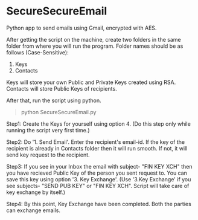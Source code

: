 # SecureSecureEmail
Python app to send emails using Gmail, encrypted with AES. 

After getting the script on the machine, create two folders in the same folder from where you will run the program.
Folder names should be as follows (Case-Sensitive):
1. Keys
2. Contacts

Keys will store your own Public and Private Keys created using RSA.
Contacts will store Public Keys of recipients.

After that, run the script using python.

> python SecureSecureEmail.py 

Step1: Create the Keys for yourself using option 4. (Do this step only while running the script very first time.)

Step2: Do '1. Send Email'. Enter the recipient's email-id. If the key of the recipient is already in Contacts folder then it will run smooth. If not, it will send key request to the recipient.

Step3: If you see in your Inbox the email with subject- "FIN KEY XCH" then you have recieved Public Key of the person you sent request to. You can save this key using option '3. Key Exchange'. (Use '3.Key Exchange' if you see subjects- "SEND PUB KEY" or "FIN KEY XCH". Script will take care of key exchange by itself.)

Step4: By this point, Key Exchange have been completed. Both the parties can exchange emails.




